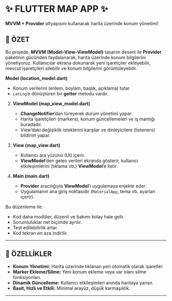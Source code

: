 # ✨ FLUTTER MAP APP ✨

 **MVVM + Provider** altyapısını kullanarak harita üzerinde konum yönetimi!

 ## 🚀 ÖZET
Bu projede, **MVVM (Model-View-ViewModel)** tasarım deseni ile **Provider** paketinin gücünden faydalanarak, harita üzerinde konum bilgilerini yönetiyoruz.
Kullanıcılar ekrana dokunarak yeni işaretçiler ekleyebilir, mevcut işaretçileri silebilir ve konum bilgilerini görüntüleyebilir.

**Model (location_model.dart)**  
   - Konum verilerini (enlem, boylam, başlık, açıklama) tutar.  
   - `LatLng`’e dönüştüren bir **getter** metodu vardır.

2. **ViewModel (map_view_model.dart)**  
   - **ChangeNotifier**’dan türeyerek durum yönetimi yapar.  
   - Harita işaretçileri (markers), konum güncellemeleri ve iş mantığı buradadır.  
   - View’daki değişiklik isteklerini karşılar ve dinleyicilere (listeners) bildirim yapar.

3. **View (map_view.dart)**  
   - Kullanıcı ara yüzünü (UI) içerir.  
   - **ViewModel**’den gelen verileri ekranda gösterir, kullanıcı etkileşimlerini (tıklama vb.) **ViewModel**’e iletir.

4. **Main (main.dart)**  
   - **Provider** aracılığıyla **ViewModel**’i uygulamaya enjekte eder.  
   - Uygulamanın ana giriş noktasıdır (`MaterialApp`, tema vb. ayarları içerir).

Bu düzenleme ile:  
- Kod daha modüler, düzenli ve bakımı kolay hale gelir.  
- Sorumluluklar net biçimde ayrılır.  
- Test edilebilirlik artar.  
- Kod tekrarı en aza indirilir.

---

## 🎉 ÖZELLİKLER
- **Konum Yönetimi:** Harita üzerinde tıklanan yeri otomatik olarak işaretler.  
- **Marker Ekleme/Silme:** Yeni konum ekleme veya var olanı silme fonksiyonları.  
- **Dinamik Güncelleme:** Kullanıcı etkileşimleri anında haritaya yansır.  
- **Basit, Hızlı ve Etkili:** Minimal arayüz, düşük karmaşıklık.

---


